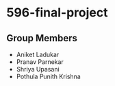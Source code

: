 # 596-final-project

## Group Members
- Aniket Ladukar
- Pranav Parnekar
- Shriya Upasani
- Pothula Punith Krishna

